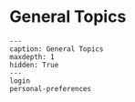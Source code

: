 <!--
Copyright © Advanced Micro Devices, Inc., or its affiliates.

SPDX-License-Identifier: MIT
-->

# General Topics

```{toctree}
---
caption: General Topics
maxdepth: 1
hidden: True
---
login
personal-preferences
```
